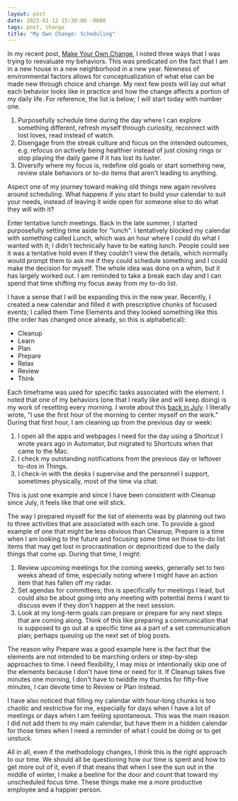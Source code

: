 ```yaml
---
layout: post
date: 2023-01-12 15:30:00 -0600
tags: post, change
title: "My Own Change: Scheduling"
---
```


In my recent post, [Make Your Own Change](/2023/01/make-your-own-change), I noted three ways that I was trying to reevaluate my behaviors. This was predicated on the fact that I am in a new house in a new neighborhood in a new year. Newness of environmental factors allows for conceptualization of what else can be made new through choice and change. My next few posts will lay out what each behavior looks like in practice and how the change affects a portion of my daily life. For reference, the list is below; I will start today with number one.

1. Purposefully schedule time during the day where I can explore something different, refresh myself through curiosity, reconnect with lost loves, read instead of watch.
2. Disengage from the streak culture and focus on the intended outcomes, e.g. refocus on actively being healthier instead of just closing rings or stop playing the daily game if it has lost its luster.
3. Diversify where my focus is, redefine old goals or start something new, review stale behaviors or to-do items that aren't leading to anything.

Aspect one of my journey toward making old things new again revolves around scheduling. What happens if you start to build your calendar to suit your needs, instead of leaving it wide open for someone else to do what they will with it?

Enter tentative lunch meetings. Back in the late summer, I started purposefully setting time aside for "lunch". I tentatively blocked my calendar with something called Lunch, which was an hour where I could do what I wanted with it; I didn't technically have to be eating lunch. People could see it was a tentative hold even if they couldn't view the details, which normally would prompt them to ask me if they could schedule something and I could make the decision for myself. The whole idea was done on a whim, but it has largely worked out. I am reminded to take a break each day and I can spend that time shifting my focus away from my to-do list.

I have a sense that I will be expanding this in the new year. Recently, I created a new calendar and filled it with prescriptive chunks of focused events; I called them Time Elements and they looked something like this (the order has changed once already, so this is alphabetical):

* Cleanup
* Learn
* Plan
* Prepare
* Relax
* Review
* Think

Each timeframe was used for specific tasks associated with the element. I noted that one of my behaviors (one that I really like and will keep doing) is my work of resetting every morning. I wrote about this [back in July](/2022/07/small-behaviors-can-lead-to-big-changes). I literally wrote, "I use the first hour of the morning to center myself on the work." During that first hour, I am cleaning up from the previous day or week:

 1. I open all the apps and webpages I need for the day using a Shortcut I wrote years ago in Automator, but migrated to Shortcuts when that came to the Mac.
 2. I check my outstanding notifications from the previous day or leftover to-dos in Things.
 3. I check-in with the desks I supervise and the personnel I support, sometimes physically, most of the time via chat.

This is just one example and since I have been consistent with Cleanup since July, it feels like that one will stick.

The way I prepared myself for the list of elements was by planning out two to three activities that are associated with each one. To provide a good example of one that might be less obvious than Cleanup, Prepare is a time when I am looking to the future and focusing some time on those to-do list items that may get lost in procrastination or deprioritized due to the daily things that come up. During that time, I might:

1. Review upcoming meetings for the coming weeks, generally set to two weeks ahead of time, especially noting where I might have an action item that has fallen off my radar.
2. Set agendas for committees; this is specifically for  meetings I lead, but could also be about going into any meeting with potential items I want to discuss even if they don't happen at the next session.
3. Look at my long-term goals can prepare or prepare for any next steps that are coming along. Think of this like preparing a communication that is supposed to go out at a specific time as a part of a set communication plan; perhaps queuing up the next set of blog posts.

The reason why Prepare was a good example here is the fact that the elements are not intended to be marching orders or step-by-step approaches to time. I need flexibility, I may miss or intentionally skip one of the elements because I don't have time or need for it. If Cleanup takes five minutes one morning, I don't have to twiddle my thumbs for fifty-five minutes, I can devote time to Review or Plan instead.

I have also noticed that filling my calendar with hour-long chunks is too chaotic and restrictive for me, especially for days when I have a lot of meetings or days when I am feeling spontaneous. This was the main reason I did not add them to my main calendar, but have them in a hidden calendar for those times when I need a reminder of what I could be doing or to get unstuck.

All in all, even if the methodology changes, I think this is the right approach to our time. We should all be questioning how our time is spent and how to get more out of it, even if that means that when I see the sun out in the middle of winter, I make a beeline for the door and count that toward my unscheduled focus time. These things make me a more productive employee and a happier person.